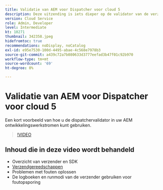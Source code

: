 ```yaml
---
title: Validatie van AEM voor Dispatcher voor cloud 5
description: Deze uitzending is iets dieper op de validator van de verzender en de nuances die deze biedt.
version: Cloud Service
role: Admin, Developer
level: Intermediate
kt: 10271
thumbnail: 342358.jpeg
hidefromtoc: true
recommendations: noDisplay, noCatalog
exl-id: e95e7530-100d-4495-abae-4c568e7978b3
source-git-commit: a439c72a7b080633d3777eefad3b47f01c92b970
workflow-type: tm+mt
source-wordcount: '69'
ht-degree: 0%

---
```


# Validatie van AEM voor Dispatcher voor cloud 5

Een kort voorbeeld van hoe u de dispatchervalidator in uw AEM ontwikkelingswerkstromen kunt gebruiken.

>[!VIDEO](https://video.tv.adobe.com/v/342358?quality=12&learn=on)

## Inhoud die in deze video wordt behandeld

+ Overzicht van verzender en SDK
+ [Verzendgereedschappen](https://experienceleague.adobe.com/docs/experience-manager-cloud-service/content/implementing/content-delivery/validation-debug.html)
+ Problemen met fouten oplossen
+ De logboeken en runmodi van de verzender gebruiken voor foutopsporing
